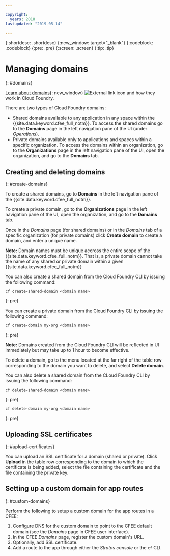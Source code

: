 ```yaml
---

copyright:
  years: 2018
lastupdated: "2019-05-14"

---
```


{:shortdesc: .shortdesc}
{:new_window: target="_blank"}
{:codeblock: .codeblock}
{:pre: .pre}
{:screen: .screen}
{:tip: .tip}


# Managing domains
{: #domains}

[Learn about domains](https://docs.cloudfoundry.org/devguide/deploy-apps/routes-domains.html){: new_window} ![External link icon](../icons/launch-glyph.svg "External link icon") and how they work in Cloud Foundry.

There are two types of Cloud Foundry domains:
* Shared domains available to any application in any space within the {{site.data.keyword.cfee_full_notm}}.  To access the shared domains go to the **Domains** page in the left navigation pane of the UI (under *Operations*).
* Private domains available only to applications and spaces within a specific organization.  To access the domains within an organization, go to the **Organizations** page in the left navigation pane of the UI, open the organization, and go to the **Domains** tab.

## Creating and deleting domains
{: #create-domains}

To create a shared domains, go to **Domains** in the left navigation pane of the {{site.data.keyword.cfee_full_notm}}.  

To create a private domain, go to the **Organizations** page in the left navigation pane of the UI, open the organization, and go to the **Domains** tab.

Once in the _Domains_ page (for shared domains) or in the _Domains_ tab of a specific organization (for private domains) click **Create domain** to create a domain, and enter a unique name.

**Note:** Domain names must be unique accross the entire scope of the {{site.data.keyword.cfee_full_notm}}.  That is, a private domain cannot take the name of any shared or private domain within a given {{site.data.keyword.cfee_full_notm}}

You can also create a shared domain from the Cloud Foundry CLI by issuing the following command:
  ```
  cf create-shared-domain <domain name>
  ```
  {: pre}
  
You can create a private domain from the Cloud Foundry CLI by issuing the following command:
  ```
  cf create-domain my-org <domain name>
  ```
  {: pre}
  
**Note:** Domains created from the Cloud Foundry CLI will be reflected in UI immediately but may take up to 1 hour to become effective.

To delete a domain, go to the menu located at the far right of the table row corresponding to the domain you want to delete, and select **Delete domain**.
  
You can also delete a shared domain from the CLoud Foundry CLI by issuing the following command:
  ```
  cf delete-shared-domain <domain name>
  ```
  {: pre}  
  
  ```
  cf delete-domain my-org <domain name>
  ```
  {: pre}
  
 
 ## Uploading SSL certificates
 {: #upload-certificates}
 
You can upload an SSL certificate for a domain (shared or private). Click **Upload** in the table row corresponding to the domain to which the certificate is being added, select the file containing the certificate and the file containing the private key.


 ## Setting up a custom domain for app routes
 {: #custom-domains}
  
Perform the following to setup a custom domain for the app routes in a CFEE:

1. Configure DNS for the custom domain to point to the CFEE default domain (see the _Domains_ page in CFEE user interface).
2. In the CFEE _Domains_ page, register the custom domain's URL.
3. Optionally, add SSL certificate.
3. Add a route to the app through either the _Stratos console_ or the `cf` CLI.
